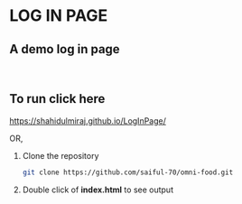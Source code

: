 # LOG IN PAGE
## A demo log in page
<br>


## To run click here

https://shahidulmiraj.github.io/LogInPage/

OR,
1. Clone the repository

    ```sh
    git clone https://github.com/saiful-70/omni-food.git
    ```

2. Double click of __index.html__ to see output
